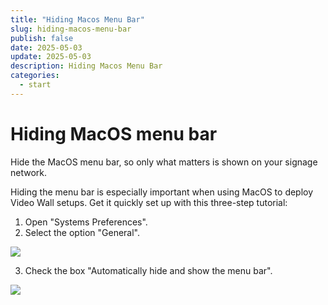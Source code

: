 ```yaml
---
title: "Hiding Macos Menu Bar"
slug: hiding-macos-menu-bar
publish: false
date: 2025-05-03
update: 2025-05-03
description: Hiding Macos Menu Bar
categories:
  - start
---
```


Hiding MacOS menu bar
=====================

Hide the MacOS menu bar, so only what matters is shown on your signage network.

Hiding the menu bar is especially important when using MacOS to deploy Video Wall setups. Get it quickly set up with this three-step tutorial:

1. Open "Systems Preferences".
2. Select the option "General".

![](https://static.helpjuice.com/helpjuice_production/uploads/upload/image/23821/direct/1731675030291/how-hide-mac-os-menu-bar_1.png)

3. Check the box "Automatically hide and show the menu bar".

![](https://static.helpjuice.com/helpjuice_production/uploads/upload/image/23821/direct/1731675045072/how-hide-mac-os-menu-bar_2.png)
